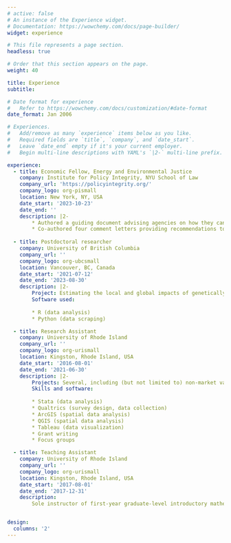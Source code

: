 ```yaml
---
# active: false
# An instance of the Experience widget.
# Documentation: https://wowchemy.com/docs/page-builder/
widget: experience

# This file represents a page section.
headless: true

# Order that this section appears on the page.
weight: 40

title: Experience
subtitle:

# Date format for experience
#   Refer to https://wowchemy.com/docs/customization/#date-format
date_format: Jan 2006

# Experiences.
#   Add/remove as many `experience` items below as you like.
#   Required fields are `title`, `company`, and `date_start`.
#   Leave `date_end` empty if it's your current employer.
#   Begin multi-line descriptions with YAML's `|2-` multi-line prefix.

experience:
  - title: Economic Fellow, Energy and Environmental Justice
    company: Institute for Policy Integrity, NYU School of Law
    company_url: 'https://policyintegrity.org/'
    company_logo: org-pismall
    location: New York, NY, USA
    date_start: '2023-10-23'
    date_end: ''
    description: |2-
        * Authored a guiding document advising agencies on how they can analyze and account for distributional issues in rules and regulations, and how communities and stakeholders can engage with the rulemaking process. 
        * Co-authored four comment letters providing recommendations to various state and federal agencies regarding distributional and environmental justice issues. 
    
  - title: Postdoctoral researcher
    company: University of British Columbia
    company_url: ''
    company_logo: org-ubcsmall
    location: Vancouver, BC, Canada
    date_start: '2021-07-12'
    date_end: '2023-08-30'
    description: |2-
        Project: Estimating the local and global impacts of genetically modified (GM) crop adoption on agricultural and environmental outcomes.
        Software used:
        
        * R (data analysis)
        * Python (data scraping)

  - title: Research Assistant
    company: University of Rhode Island
    company_url: ''
    company_logo: org-urismall
    location: Kingston, Rhode Island, USA
    date_start: '2016-08-01'
    date_end: '2021-06-30'
    description: |2-
        Projects: Several, including (but not limited to) non-market valuation of            renewable energy using revealed and stated preference methods (primary and secondary data collection), causal inference regressions, and spatial analysis. 
        Skills and software:
        
        * Stata (data analysis)
        * Qualtrics (survey design, data collection)
        * ArcGIS (spatial data analysis)
        * QGIS (spatial data analysis)
        * Tableau (data visualization)
        * Grant writing
        * Focus groups

  - title: Teaching Assistant
    company: University of Rhode Island
    company_url: ''
    company_logo: org-urismall
    location: Kingston, Rhode Island, USA
    date_start: '2017-08-01'
    date_end: '2017-12-31'
    description: 
        Sole instructor of first-year graduate-level introductory mathematics course.


design:
  columns: '2'
---
```

